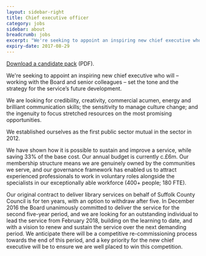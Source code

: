 ```yaml
---
layout: sidebar-right
title: Chief executive officer
category: jobs
sidebar: about
breadcrumb: jobs
excerpt: "We're seeking to appoint an inspiring new chief executive who will set the tone and the strategy for the service’s future development."
expiry-date: 2017-08-29
---
```


[Download a candidate pack](/assets/pdf/ceo-candidate-pack.pdf) (PDF).

We're seeking to appoint an inspiring new chief executive who will – working with the Board and senior colleagues – set the tone and the strategy for the service’s future development.

We are looking for credibility, creativity, commercial acumen, energy and brilliant communication skills; the sensitivity to manage culture change; and the ingenuity to focus stretched resources on the most promising opportunities.

We established ourselves as the first public sector mutual in the sector in 2012.

We have shown how it is possible to sustain and improve a service, while saving 33% of the base cost. Our annual budget is currently c.£6m. Our membership structure means we are genuinely owned by the communities we serve, and our governance framework has enabled us to attract experienced professionals to work in voluntary roles alongside the specialists in our exceptionally able workforce (400+ people; 180 FTE).

Our original contract to deliver library services on behalf of Suffolk County Council is for ten years, with an option to withdraw after five. In December 2016 the Board unanimously committed to deliver the service for the second five-year period, and we are looking for an outstanding individual to lead the service from February 2018, building on the learning to date, and with a vision to renew and sustain the service over the next demanding period. We anticipate there will be a competitive re-commissioning process towards the end of this period, and a key priority for the new chief executive will be to ensure we are well placed to win this competition.
